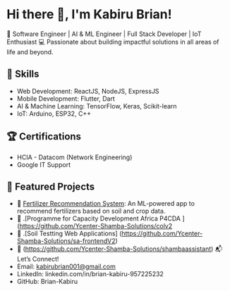 # Hi there 👋, I'm Kabiru Brian!

🌱 Software Engineer |  AI & ML Engineer | Full Stack Developer | IoT Enthusiast
💻 Passionate about building impactful solutions in all areas of life and beyond.

## 🚀 Skills
- Web Development: ReactJS, NodeJS, ExpressJS
- Mobile Development: Flutter, Dart
- AI & Machine Learning: TensorFlow, Keras, Scikit-learn
- IoT: Arduino, ESP32, C++

## 🏆 Certifications
- HCIA - Datacom (Network Engineering)  
- Google IT Support

## 📂 Featured Projects
- 🌟 [Fertilizer Recommendation System]([https://github.com/username/project-link](https://github.com/Ycenter-Shamba-Solutions/Recommendation-systems)): An ML-powered app to recommend fertilizers based on soil and crop data.  
- 🌟  .[Programme for Capacity Development Africa P4CDA ](https://github.com/Ycenter-Shamba-Solutions/colv2
- 🌟  .[Soil Testting Web Applications] (https://github.com/Ycenter-Shamba-Solutions/sa-frontendV2)
- 🌟                                    (https://github.com/Ycenter-Shamba-Solutions/shambaassistant)
📬 Let’s Connect! 
- Email: [kabirubrian001@gmail.com](mailto:kabirubrian001@gmail.com)  
- LinkedIn: linkedin.com/in/brian-kabiru-957225232
- GitHub: Brian-Kabiru 
